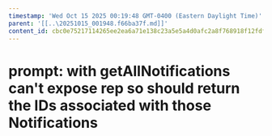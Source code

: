 ```yaml
---
timestamp: 'Wed Oct 15 2025 00:19:48 GMT-0400 (Eastern Daylight Time)'
parent: '[[..\20251015_001948.f66ba37f.md]]'
content_id: cbc0e75217114265ee2ea6a71e138c23a5e5a4d0afc2a8f768918f12fdf294fb
---
```


# prompt: with getAllNotifications can't expose rep so should return the IDs associated with those Notifications
